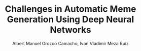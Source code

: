 ---
paperId: 3
author: Albert Manuel Orozco Camacho, Ivan Vladimir Meza Ruiz
publicationauthor: Orozco Camacho, A. M. et al.
title: Challenges in Automatic Meme Generation Using Deep Neural Networks
pdf: Poster_Albert_Orozco.pdf
poster: --
alt: --
type: Poster
topic: Machine Learning Applications
link: https://doi.org/10.52591/lxai201812032
conference: neurips
year: 2018
tags: neurips-2018
location: Montreal, Canada
---